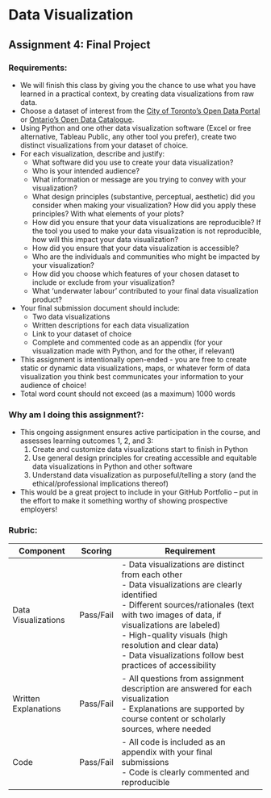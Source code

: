 # Data Visualization

## Assignment 4: Final Project

### Requirements:
- We will finish this class by giving you the chance to use what you have learned in a practical context, by creating data visualizations from raw data. 
- Choose a dataset of interest from the [City of Toronto’s Open Data Portal](https://www.toronto.ca/city-government/data-research-maps/open-data/) or [Ontario’s Open Data Catalogue](https://data.ontario.ca/). 
- Using Python and one other data visualization software (Excel or free alternative, Tableau Public, any other tool you prefer), create two distinct visualizations from your dataset of choice.  
- For each visualization, describe and justify: 
    - What software did you use to create your data visualization? 
    - Who is your intended audience? 
    - What information or message are you trying to convey with your visualization? 
    - What design principles (substantive, perceptual, aesthetic) did you consider when making your visualization? How did you apply these principles? With what elements of your plots? 
    - How did you ensure that your data visualizations are reproducible? If the tool you used to make your data visualization is not reproducible, how will this impact your data visualization? 
    - How did you ensure that your data visualization is accessible?  
    - Who are the individuals and communities who might be impacted by your visualization?  
    - How did you choose which features of your chosen dataset to include or exclude from your visualization? 
    - What ‘underwater labour’ contributed to your final data visualization product? 
- Your final submission document should include: 
    - Two data visualizations 
    - Written descriptions for each data visualization 
    - Link to your dataset of choice  
    - Complete and commented code as an appendix (for your visualization made with Python, and for the other, if relevant) 
- This assignment is intentionally open-ended - you are free to create static or dynamic data visualizations, maps, or whatever form of data visualization you think best communicates your information to your audience of choice! 
- Total word count should not exceed (as a maximum) 1000 words 
 
### Why am I doing this assignment?:  
- This ongoing assignment ensures active participation in the course, and assesses 
learning outcomes 1, 2, and 3:   
    1. Create and customize data visualizations start to finish in Python 
    2. Use general design principles for creating accessible and equitable data visualizations in Python and other software 
    3. Understand data visualization as purposeful/telling a story (and the ethical/professional implications thereof)   
- This would be a great project to include in your GitHub Portfolio – put in the effort to make it something worthy of showing prospective employers!

### Rubric:

| Component         | Scoring  | Requirement                                                                 |
|-------------------|----------|-----------------------------------------------------------------------------|
| Data Visualizations | Pass/Fail | - Data visualizations are distinct from each other<br>- Data visualizations are clearly identified<br>- Different sources/rationales (text with two images of data, if visualizations are labeled)<br>- High-quality visuals (high resolution and clear data)<br>- Data visualizations follow best practices of accessibility |
| Written Explanations | Pass/Fail | - All questions from assignment description are answered for each visualization<br>- Explanations are supported by course content or scholarly sources, where needed |
| Code              | Pass/Fail | - All code is included as an appendix with your final submissions<br>- Code is clearly commented and reproducible |
